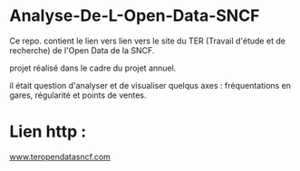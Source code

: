 # Analyse-De-L-Open-Data-SNCF

Ce repo. contient le lien vers lien vers le site du TER (Travail d'étude et de recherche) de l'Open Data de la SNCF.

projet réalisé dans le cadre du projet annuel.

il était question d'analyser et de visualiser quelqus axes : fréquentations en gares, régularité et points de ventes.

# Lien http :

www.teropendatasncf.com
